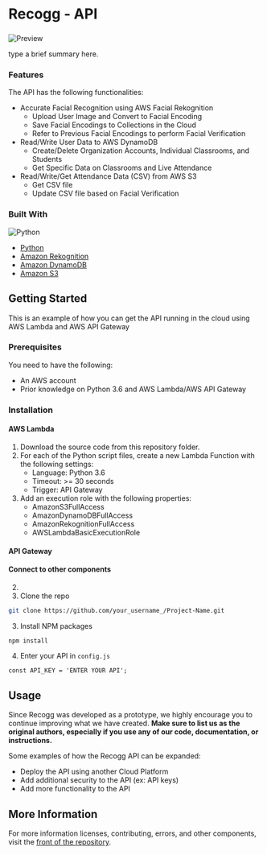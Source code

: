 # Recogg - API

###  ###

![Preview]()

type a brief summary here.

### Features

The API has the following functionalities:

* Accurate Facial Recognition using AWS Facial Rekognition
  * Upload User Image and Convert to Facial Encoding
  * Save Facial Encodings to Collections in the Cloud
  * Refer to Previous Facial Encodings to perform Facial Verification
* Read/Write User Data to AWS DynamoDB
  * Create/Delete Organization Accounts, Individual Classrooms, and Students
  * Get Specific Data on Classrooms and Live Attendance
* Read/Write/Get Attendance Data (CSV) from AWS S3
  * Get CSV file
  * Update CSV file based on Facial Verification

### Built With
![Python](https://img.shields.io/badge/python-3.6-blue)

* [Python](https://www.python.org/)
* [Amazon Rekognition](https://aws.amazon.com/rekognition/?blog-cards.sort-by=item.additionalFields.createdDate&blog-cards.sort-order=desc)
* [Amazon DynamoDB](https://aws.amazon.com/dynamodb/)
* [Amazon S3](https://aws.amazon.com/s3/)

## Getting Started

This is an example of how you can get the API running in the cloud using AWS Lambda and AWS API Gateway

### Prerequisites

You need to have the following:

* An AWS account
* Prior knowledge on Python 3.6 and AWS Lambda/AWS API Gateway

### Installation

#### AWS Lambda

1. Download the source code from this repository folder.
2. For each of the Python script files, create a new Lambda Function with the following settings:
   * Language: Python 3.6
   * Timeout: >= 30 seconds
   * Trigger: API Gateway
3. Add an execution role with the following properties:
   * AmazonS3FullAccess
   * AmazonDynamoDBFullAccess
   * AmazonRekognitionFullAccess
   * AWSLambdaBasicExecutionRole


#### API Gateway


#### Connect to other components


2. 
2. Clone the repo
```sh
git clone https://github.com/your_username_/Project-Name.git
```
3. Install NPM packages
```sh
npm install
```
4. Enter your API in `config.js`
```JS
const API_KEY = 'ENTER YOUR API';
```

<!-- USAGE EXAMPLES -->
## Usage

Since Recogg was developed as a prototype, we highly encourage you to continue improving what we have created. **Make sure to list us as the original authors, especially if you use any of our code, documentation, or instructions.**

Some examples of how the Recogg API can be expanded:

* Deploy the API using another Cloud Platform
* Add additional security to the API (ex: API keys)
* Add more functionality to the API

## More Information ##

For more information licenses, contributing, errors, and other components, visit the [front of the repository](https://github.com/ashayp22/Recogg).
